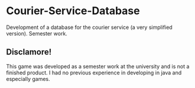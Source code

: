 # Courier-Service-Database
Development of a database for the courier service (a very simplified version). Semester work.

## Disclamore!
This game was developed as a semester work at the university and is not a finished product. I had no previous experience in developing in java and especially games.
